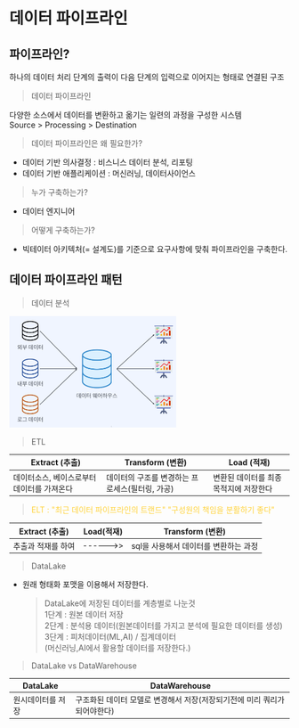 # 데이터 파이프라인
## 파이프라인?
하나의 데이터 처리 단계의 출력이 다음 단계의 입력으로 이어지는 형태로 연결된 구조

> 데이터 파이프라인

다양한 소스에서 데이터를 변환하고 옮기는 일련의 과정을 구성한 시스템  
Source > Processing > Destination

> 데이터 파이프라인은 왜 필요한가?
- 데이터 기반 의사결정 : 비스니스 데이터 분석, 리포팅
- 데이터 기반 애플리케이션 : 머신러닝, 데이터사이언스

> 누가 구축하는가?
- 데이터 엔지니어

> 어떻게 구축하는가?
- 빅테이터 아키텍처(= 설계도)를 기준으로 요구사항에 맞춰 파이프라인을 구축한다.

## 데이터 파이프라인 패턴
> 데이터 분석  

<img src="img/데이터분석.png" width="300px" height="200px"></img>

> ETL

Extract (추출) | Transform (변환)| Load (적재)
|----------|--------|------|
|데이터소스, 베이스로부터 데이터를 가져온다|데이터의 구조를 변경하는 프로세스(필터링, 가공)|변환된 데이터를 최종목적지에 저장한다|

><span style="color:#ffd33d">ELT 
: "최근 데이터 파이프라인의 트랜드"  "구성원의 책임을 분활하기 좋다"</span>

Extract (추출) | Load(적재) | Transform (변환)
|--------|--------|-------|
추출과 적재를 하여 |------>>| sql을 사용해서 데이터를 변환하는 과정

> DataLake
- 원래 형태화 포맷을 이용해서 저장한다.  
  >DataLake에 저장된 데이터를 계층별로 나눈것  
1단계 : 원본 데이터 저장  
2단계 : 분석용 데이터(원본데이터를 가지고 분석에 필요한 데이터를 생성)  
3단계 : 피처데이터(ML,AI) / 집계데이터  
(머신러닝,AI에서 활용할 데이터를 저장한다.)  

> DataLake vs DataWarehouse

DataLake|DataWarehouse
|--------|-----------|
|원시데이터를 저장|구조화된 데이터 모델로 변경해서 저장(저장되기전에 미리 쿼리가 되어야한다)|



